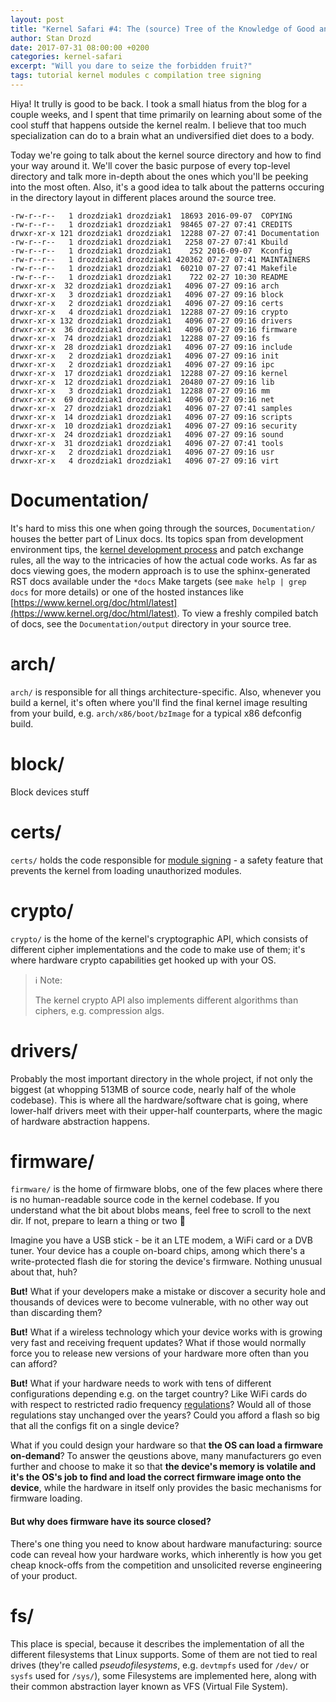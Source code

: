 ```yaml
---
layout: post
title: "Kernel Safari #4: The (source) Tree of the Knowledge of Good and Evil"
author: Stan Drozd
date: 2017-07-31 08:00:00 +0200
categories: kernel-safari
excerpt: "Will you dare to seize the forbidden fruit?"
tags: tutorial kernel modules c compilation tree signing
---
```


Hiya! It trully is good to be back. I took a small hiatus from the blog for a
couple weeks, and I spent that time primarily on learning about some of the cool
stuff that happens outside the kernel realm. I believe that too much
specialization can do to a brain what an undiversified diet does to a body.

Today we're going to talk about the kernel source directory and how to find your
way around it. We'll cover the basic purpose of every top-level directory and
talk more in-depth about the ones which you'll be peeking into the most often.
Also, it's a good idea to talk about the patterns occuring in the directory
layout in different places around the source tree.

```plain
-rw-r--r--   1 drozdziak1 drozdziak1  18693 2016-09-07  COPYING
-rw-r--r--   1 drozdziak1 drozdziak1  98465 07-27 07:41 CREDITS
drwxr-xr-x 121 drozdziak1 drozdziak1  12288 07-27 07:41 Documentation
-rw-r--r--   1 drozdziak1 drozdziak1   2258 07-27 07:41 Kbuild
-rw-r--r--   1 drozdziak1 drozdziak1    252 2016-09-07  Kconfig
-rw-r--r--   1 drozdziak1 drozdziak1 420362 07-27 07:41 MAINTAINERS
-rw-r--r--   1 drozdziak1 drozdziak1  60210 07-27 07:41 Makefile
-rw-r--r--   1 drozdziak1 drozdziak1    722 02-27 10:30 README
drwxr-xr-x  32 drozdziak1 drozdziak1   4096 07-27 09:16 arch
drwxr-xr-x   3 drozdziak1 drozdziak1   4096 07-27 09:16 block
drwxr-xr-x   2 drozdziak1 drozdziak1   4096 07-27 09:16 certs
drwxr-xr-x   4 drozdziak1 drozdziak1  12288 07-27 09:16 crypto
drwxr-xr-x 132 drozdziak1 drozdziak1   4096 07-27 09:16 drivers
drwxr-xr-x  36 drozdziak1 drozdziak1   4096 07-27 09:16 firmware
drwxr-xr-x  74 drozdziak1 drozdziak1  12288 07-27 09:16 fs
drwxr-xr-x  28 drozdziak1 drozdziak1   4096 07-27 09:16 include
drwxr-xr-x   2 drozdziak1 drozdziak1   4096 07-27 09:16 init
drwxr-xr-x   2 drozdziak1 drozdziak1   4096 07-27 09:16 ipc
drwxr-xr-x  17 drozdziak1 drozdziak1  12288 07-27 09:16 kernel
drwxr-xr-x  12 drozdziak1 drozdziak1  20480 07-27 09:16 lib
drwxr-xr-x   3 drozdziak1 drozdziak1  12288 07-27 09:16 mm
drwxr-xr-x  69 drozdziak1 drozdziak1   4096 07-27 09:16 net
drwxr-xr-x  27 drozdziak1 drozdziak1   4096 07-27 07:41 samples
drwxr-xr-x  14 drozdziak1 drozdziak1   4096 07-27 09:16 scripts
drwxr-xr-x  10 drozdziak1 drozdziak1   4096 07-27 09:16 security
drwxr-xr-x  24 drozdziak1 drozdziak1   4096 07-27 09:16 sound
drwxr-xr-x  31 drozdziak1 drozdziak1   4096 07-27 07:41 tools
drwxr-xr-x   2 drozdziak1 drozdziak1   4096 07-27 09:16 usr
drwxr-xr-x   4 drozdziak1 drozdziak1   4096 07-27 09:16 virt
```

# Documentation/
It's hard to miss this one when going through the sources, `Documentation/`
houses the better part of Linux docs. Its topics span from development
environment tips, the [kernel development
process](https://www.kernel.org/doc/html/latest/process/development-process.html)
and patch exchange rules, all the way to the intricacies of how the actual code
works. As far as docs viewing goes, the modern approach is to use the
sphinx-generated RST docs available under the `*docs` Make targets (see `make
help | grep docs` for more details) or one of the hosted instances like
[https://www.kernel.org/doc/html/latest](https://www.kernel.org/doc/html/latest).
To view a freshly compiled batch of docs, see the `Documentation/output`
directory in your source tree.

# arch/
`arch/` is responsible for all things architecture-specific. Also, whenever you
build a kernel, it's often where you'll find the final kernel image resulting
from your build, e.g.  `arch/x86/boot/bzImage` for a typical x86 defconfig
build.

# block/
Block devices stuff

# certs/
`certs/` holds the code responsible for [module
signing](https://www.kernel.org/doc/html/latest/admin-guide/module-signing.html)
\- a safety feature that prevents the kernel from loading unauthorized modules.

# crypto/
`crypto/` is the home of the kernel's cryptographic API, which consists of
different cipher implementations and the code to make use of them; it's where
hardware crypto capabilities get hooked up with your OS.

> :information_source: Note:
>
> The kernel crypto API also implements different algorithms than ciphers, e.g.
> compression algs.

# drivers/
Probably the most important directory in the whole project, if not only the
biggest (at whopping 513MB of source code, nearly half of the whole codebase).
This is where all the hardware/software chat is going, where lower-half drivers
meet with their upper-half counterparts, where the magic of hardware abstraction
happens.

# firmware/
`firmware/` is the home of firmware blobs, one of the few places where
there is no human-readable source code in the kernel codebase. If you understand
what the bit about blobs means, feel free to scroll to the next dir. If not,
prepare to learn a thing or two :slightly_smiling_face:

Imagine you have a USB stick - be it an LTE modem, a WiFi card or a DVB tuner.
Your device has a couple on-board chips, among which there's a write-protected
flash die for storing the device's firmware. Nothing unusual about that, huh?

**But!** What if your developers make a mistake or discover a security hole and
thousands of devices were to become vulnerable, with no other way out than
discarding them?

**But!** What if a wireless technology which your device works with is growing
very fast and receiving frequent updates? What if those would normally force you
to release new versions of your hardware more often than you can afford?

**But!** What if your hardware needs to work with tens of different
configurations depending e.g. on the target country? Like WiFi cards do with
respect to restricted radio frequency
[regulations](https://wireless.wiki.kernel.org/en/developers/Regulatory)? Would
all of those regulations stay unchanged over the years? Could you afford a flash
so big that all the configs fit on a single device?

What if you could design your hardware so that **the OS can load a firmware
on-demand**? To answer the qeustions above, many manufacturers go even further
and choose to make it so that **the device's memory is volatile and it's the
OS's job to find and load the correct firmware image onto the device**, while
the hardware in itself only provides the basic mechanisms for firmware loading.

#### But why does firmware have its source closed?
There's one thing you need to know about hardware manufacturing: source code can
reveal how your hardware works, which inherently is how you get cheap knock-offs
from the competition and unsolicited reverse engineering of your product.

# fs/
This place is special, because it describes the implementation of all the
different filesystems that Linux supports. Some of them are not tied to real
drives (they're called *pseudofilesystems*, e.g. `devtmpfs` used for `/dev/` or
`sysfs` used for `/sys/`), some Filesystems are implemented here, along with
their common abstraction layer known as VFS (Virtual File System).
